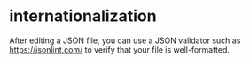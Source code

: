 # internationalization

After editing a JSON file, you can use a JSON validator such as https://jsonlint.com/ to verify that your file is well-formatted.